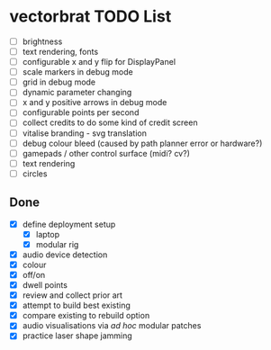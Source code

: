 # vectorbrat TODO List

* [ ] brightness
* [ ] text rendering, fonts
* [ ] configurable x and y flip for DisplayPanel
* [ ] scale markers in debug mode
* [ ] grid in debug mode
* [ ] dynamic parameter changing
* [ ] x and y positive arrows in debug mode
* [ ] configurable points per second
* [ ] collect credits to do some kind of credit screen
* [ ] vitalise branding - svg translation
* [ ] debug colour bleed (caused by path planner error or hardware?)
* [ ] gamepads / other control surface (midi? cv?)
* [ ] text rendering
* [ ] circles

## Done

* [x] define deployment setup
  * [x] laptop
  * [x] modular rig
* [x] audio device detection
* [x] colour
* [x] off/on
* [x] dwell points
* [x] review and collect prior art
* [x] attempt to build best existing
* [x] compare existing to rebuild option
* [x] audio visualisations via *ad hoc* modular patches
* [x] practice laser shape jamming